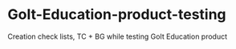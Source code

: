 # GoIt-Education-product-testing
Creation check lists, TC + BG while testing GoIt Education product

